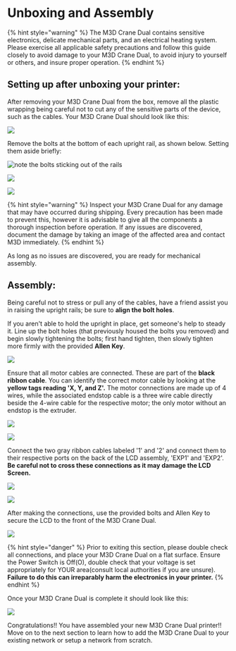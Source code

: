 # Unboxing and Assembly



{% hint style="warning" %}
The M3D Crane Dual contains sensitive electronics, delicate mechanical parts, and an electrical heating system. Please exercise all applicable safety precautions and follow this guide closely to avoid damage to your M3D Crane Dual, to avoid injury to yourself or others, and insure proper operation.
{% endhint %}

## Setting up after unboxing your printer: <a id="gmail-setting-up-after-un-boxing-your-printer"></a>

After removing your M3D Crane Dual from the box, remove all the plastic wrapping being careful not to cut any of the sensitive parts of the device, such as the cables. Your M3D Crane Dual should look like this:

![](../.gitbook/assets/20181004_023218_001%20%281%29.jpg)

Remove the bolts at the bottom of each upright rail, as shown below. Setting them aside briefly:

![note the bolts sticking out of the rails](../.gitbook/assets/image%20%2822%29.png)

![](../.gitbook/assets/image%20%2811%29.png)



![](../.gitbook/assets/20181004_022851-0.jpg)

{% hint style="warning" %}
Inspect your M3D Crane Dual for any damage that may have occurred during shipping. Every precaution has been made to prevent this, however it is advisable to give all the components a thorough inspection before operation. If any issues are discovered, document the damage by taking an image of the affected area and contact M3D immediately.
{% endhint %}

 As long as no issues are discovered, you are ready for mechanical assembly. 

## Assembly: <a id="gmail-assembly"></a>

Being careful not to stress or pull any of the cables, have a friend assist you in raising the upright rails; be sure to **align the bolt holes**.

If you aren't able to hold the upright in place, get someone's help to steady it. Line up the bolt holes \(that previously housed the bolts you removed\) and begin slowly tightening the bolts; first hand tighten, then slowly tighten more firmly with the provided **Allen Key**.

![](../.gitbook/assets/20181004_023937_004.jpg)

Ensure that all motor cables are connected. These are part of the **black ribbon cable**. You can identify the correct motor cable by looking at the **yellow tags reading 'X, Y, and Z'.** The motor connections are made up of 4 wires, while the associated endstop cable is a three wire cable directly beside the 4-wire cable for the respective motor; the only motor without an endstop is the extruder.

![](../.gitbook/assets/20181004_024627.jpg)

![](../.gitbook/assets/20181004_024947.jpg)

Connect the two gray ribbon cables labeled '1' and '2' and connect them to their respective ports on the back of the LCD assembly, 'EXP1' and 'EXP2'. **Be careful not to cross these connections as it may damage the LCD Screen.**

![](../.gitbook/assets/20181004_025210.jpg)

![](../.gitbook/assets/20181004_025303.jpg)

After making the connections, use the provided bolts and Allen Key to secure the LCD to the front of the M3D Crane Dual.

![](../.gitbook/assets/20181004_025605.jpg)

{% hint style="danger" %}
Prior to exiting this section, please double check all connections, and place your  M3D Crane Dual on a flat surface. Ensure the Power Switch is Off\(O\), double check that your voltage is set appropriately for YOUR area\(consult local authorities if you are unsure\). **Failure to do this can irreparably harm the electronics in your printer.**
{% endhint %}

Once your M3D Crane Dual is complete it should look like this:

![](../.gitbook/assets/crane_dual.png)

Congratulations!! You have assembled your new M3D Crane Dual printer!! Move on to the next section to learn how to add the M3D Crane Dual to your existing network or setup a network from scratch.  

